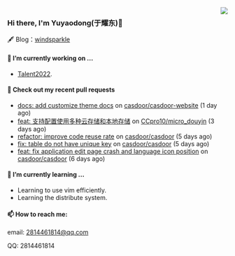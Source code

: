 <img align="right" src="https://github-readme-stats.vercel.app/api?username=leo220yuyaodog&show_icons=true&icon_color=805AD5&text_color=718096&bg_color=ffffff&hide_title=true" />

### Hi there, I'm Yuyaodong(于耀东)👋
🖋 Blog：[windsparkle](https://blog.windsparkle.top)
#### 🔭 I’m currently working on ...
- [Talent2022](https://github.com/casbin/Talent2022).

#### 🔨 Check out my recent pull requests

- [docs: add customize theme docs](https://github.com/casdoor/casdoor-website/pull/435) on [casdoor/casdoor-website](https://github.com/casdoor/casdoor-website) (1 day ago)
- [feat: 支持配置使用多种云存储和本地存储](https://github.com/CCpro10/micro_douyin/pull/2) on [CCpro10/micro_douyin](https://github.com/CCpro10/micro_douyin) (3 days ago)
- [refactor: improve code reuse rate](https://github.com/casdoor/casdoor/pull/1515) on [casdoor/casdoor](https://github.com/casdoor/casdoor) (5 days ago)
- [fix: table do not have unique key](https://github.com/casdoor/casdoor/pull/1512) on [casdoor/casdoor](https://github.com/casdoor/casdoor) (5 days ago)
- [feat: fix application edit page crash and language icon position](https://github.com/casdoor/casdoor/pull/1511) on [casdoor/casdoor](https://github.com/casdoor/casdoor) (6 days ago)

#### 🌱 I’m currently learning ...
- Learning to use vim efficiently.
- Learning the distribute system.

#### 📫 How to reach me:
email: 2814461814@qq.com

QQ: 2814461814
